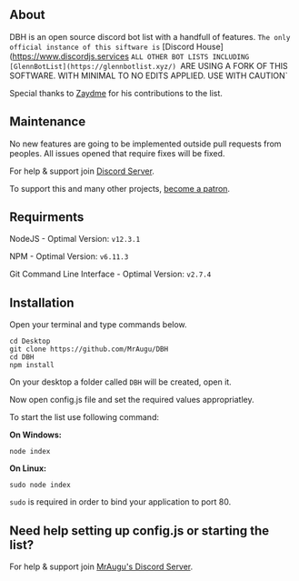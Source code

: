 ## About
DBH is an open source discord bot list with a handfull of features. `The only official instance of this siftware is` [Discord House](https://www.discordjs.services `ALL OTHER BOT LISTS INCLUDING [GlennBotList](https://glennbotlist.xyz/) `ARE USING A FORK OF THIS SOFTWARE. WITH MINIMAL TO NO EDITS APPLIED. USE WITH CAUTION`


Special thanks to [Zaydme](https://github.com/Zaydme) for his contributions to the list.

## Maintenance
No new features are going to be implemented outside pull requests from peoples. All issues opened that require fixes will be fixed.

For help & support join [Discord Server](https://discord.plus/discordhouse).

To support this and many other projects, [become a patron](https://www.patreon.com/clearlyelevated).

## Requirments
NodeJS - Optimal Version: `v12.3.1`

NPM - Optimal Version: `v6.11.3`

Git Command Line Interface - Optimal Version: `v2.7.4`

## Installation
Open your terminal and type commands below.
```
cd Desktop
git clone https://github.com/MrAugu/DBH
cd DBH
npm install
```
On your desktop a folder called `DBH` will be created, open it.

Now open config.js file and set the required values appropriatley.

To start the list use following command:

**On Windows:**
```
node index
```
**On Linux:**
```
sudo node index
```
`sudo` is required in order to bind your application to port 80.

## Need help setting up config.js or starting the list?
For help & support join [MrAugu's Discord Server](https://discord.gg/rk7cVyk).
